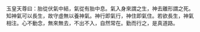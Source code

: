 玉皇天尊曰：胎從伏氣中結，氣從有胎中息。氣入身來謂之生，神去離形謂之死。知神氣可以長生，故守虛無以養神氣。神行即氣行，神住即氣住。若欲長生，神氣相注。心不動念，無來無去，不出不入，自然常在。勤而行之，是真道路。

